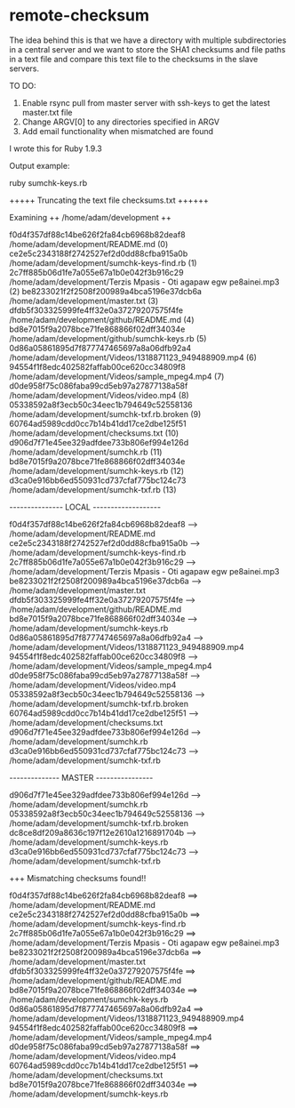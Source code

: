 remote-checksum
===============

The idea behind this is that we have a directory with multiple subdirectories
in a central server and we want to store the SHA1 checksums and file paths in
a text file and compare this text file to the checksums in the slave servers.

TO DO:
1. Enable rsync pull from master server with ssh-keys to get the latest master.txt file
2. Change ARGV[0] to any directories specified in ARGV
3. Add email functionality when mismatched are found


I wrote this for Ruby 1.9.3




Output example: 

ruby sumchk-keys.rb

+++++ Truncating the text file checksums.txt ++++++

Examining ++ /home/adam/development ++

f0d4f357df88c14be626f2fa84cb6968b82deaf8 /home/adam/development/README.md (0)
ce2e5c2343188f2742527ef2d0dd88cfba915a0b /home/adam/development/sumchk-keys-find.rb (1)
2c7ff885b06d1fe7a055e67a1b0e042f3b916c29 /home/adam/development/Terzis Mpasis - Oti agapaw egw pe8ainei.mp3 (2)
be8233021f2f2508f200989a4bca5196e37dcb6a /home/adam/development/master.txt (3)
dfdb5f303325999fe4ff32e0a37279207575f4fe /home/adam/development/github/README.md (4)
bd8e7015f9a2078bce71fe868866f02dff34034e /home/adam/development/github/sumchk-keys.rb (5)
0d86a05861895d7f877747465697a8a06dfb92a4 /home/adam/development/Videos/1318871123_949488909.mp4 (6)
94554f1f8edc402582faffab00ce620cc34809f8 /home/adam/development/Videos/sample_mpeg4.mp4 (7)
d0de958f75c086faba99cd5eb97a27877138a58f /home/adam/development/Videos/video.mp4 (8)
05338592a8f3ecb50c34eec1b794649c52558136 /home/adam/development/sumchk-txf.rb.broken (9)
60764ad5989cdd0cc7b14b41dd17ce2dbe125f51 /home/adam/development/checksums.txt (10)
d906d7f71e45ee329adfdee733b806ef994e126d /home/adam/development/sumchk.rb (11)
bd8e7015f9a2078bce71fe868866f02dff34034e /home/adam/development/sumchk-keys.rb (12)
d3ca0e916bb6ed550931cd737cfaf775bc124c73 /home/adam/development/sumchk-txf.rb (13)


--------------- LOCAL -------------------

f0d4f357df88c14be626f2fa84cb6968b82deaf8 --> /home/adam/development/README.md
ce2e5c2343188f2742527ef2d0dd88cfba915a0b --> /home/adam/development/sumchk-keys-find.rb
2c7ff885b06d1fe7a055e67a1b0e042f3b916c29 --> /home/adam/development/Terzis Mpasis - Oti agapaw egw pe8ainei.mp3
be8233021f2f2508f200989a4bca5196e37dcb6a --> /home/adam/development/master.txt
dfdb5f303325999fe4ff32e0a37279207575f4fe --> /home/adam/development/github/README.md
bd8e7015f9a2078bce71fe868866f02dff34034e --> /home/adam/development/sumchk-keys.rb
0d86a05861895d7f877747465697a8a06dfb92a4 --> /home/adam/development/Videos/1318871123_949488909.mp4
94554f1f8edc402582faffab00ce620cc34809f8 --> /home/adam/development/Videos/sample_mpeg4.mp4
d0de958f75c086faba99cd5eb97a27877138a58f --> /home/adam/development/Videos/video.mp4
05338592a8f3ecb50c34eec1b794649c52558136 --> /home/adam/development/sumchk-txf.rb.broken
60764ad5989cdd0cc7b14b41dd17ce2dbe125f51 --> /home/adam/development/checksums.txt
d906d7f71e45ee329adfdee733b806ef994e126d --> /home/adam/development/sumchk.rb
d3ca0e916bb6ed550931cd737cfaf775bc124c73 --> /home/adam/development/sumchk-txf.rb


-------------- MASTER ----------------

d906d7f71e45ee329adfdee733b806ef994e126d --> /home/adam/development/sumchk.rb
05338592a8f3ecb50c34eec1b794649c52558136 --> /home/adam/development/sumchk-txf.rb.broken
dc8ce8df209a8636c197f12e2610a1216891704b --> /home/adam/development/sumchk-keys.rb
d3ca0e916bb6ed550931cd737cfaf775bc124c73 --> /home/adam/development/sumchk-txf.rb

+++ Mismatching checksums found!!

f0d4f357df88c14be626f2fa84cb6968b82deaf8  ==> /home/adam/development/README.md
ce2e5c2343188f2742527ef2d0dd88cfba915a0b  ==> /home/adam/development/sumchk-keys-find.rb
2c7ff885b06d1fe7a055e67a1b0e042f3b916c29  ==> /home/adam/development/Terzis Mpasis - Oti agapaw egw pe8ainei.mp3
be8233021f2f2508f200989a4bca5196e37dcb6a  ==> /home/adam/development/master.txt
dfdb5f303325999fe4ff32e0a37279207575f4fe  ==> /home/adam/development/github/README.md
bd8e7015f9a2078bce71fe868866f02dff34034e  ==> /home/adam/development/sumchk-keys.rb
0d86a05861895d7f877747465697a8a06dfb92a4  ==> /home/adam/development/Videos/1318871123_949488909.mp4
94554f1f8edc402582faffab00ce620cc34809f8  ==> /home/adam/development/Videos/sample_mpeg4.mp4
d0de958f75c086faba99cd5eb97a27877138a58f  ==> /home/adam/development/Videos/video.mp4
60764ad5989cdd0cc7b14b41dd17ce2dbe125f51  ==> /home/adam/development/checksums.txt
bd8e7015f9a2078bce71fe868866f02dff34034e  ==> /home/adam/development/sumchk-keys.rb
